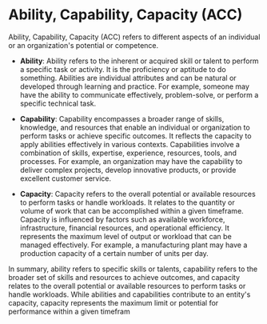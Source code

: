 # Ability, Capability, Capacity (ACC)

Ability, Capability, Capacity (ACC) refers to different aspects of an individual or an organization's potential or competence.

* **Ability**: Ability refers to the inherent or acquired skill or talent to perform a specific task or activity. It is the proficiency or aptitude to do something. Abilities are individual attributes and can be natural or developed through learning and practice. For example, someone may have the ability to communicate effectively, problem-solve, or perform a specific technical task.

* **Capability**: Capability encompasses a broader range of skills, knowledge, and resources that enable an individual or organization to perform tasks or achieve specific outcomes. It reflects the capacity to apply abilities effectively in various contexts. Capabilities involve a combination of skills, expertise, experience, resources, tools, and processes. For example, an organization may have the capability to deliver complex projects, develop innovative products, or provide excellent customer service.

* **Capacity**: Capacity refers to the overall potential or available resources to perform tasks or handle workloads. It relates to the quantity or volume of work that can be accomplished within a given timeframe. Capacity is influenced by factors such as available workforce, infrastructure, financial resources, and operational efficiency. It represents the maximum level of output or workload that can be managed effectively. For example, a manufacturing plant may have a production capacity of a certain number of units per day.

In summary, ability refers to specific skills or talents, capability refers to the broader set of skills and resources to achieve outcomes, and capacity relates to the overall potential or available resources to perform tasks or handle workloads. While abilities and capabilities contribute to an entity's capacity, capacity represents the maximum limit or potential for performance within a given timefram